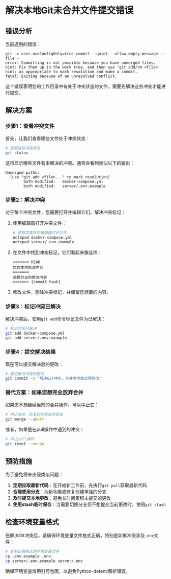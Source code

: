 # 解决本地Git未合并文件提交错误

## 错误分析

当前遇到的错误：
```
git -c user.useConfigOnly=true commit --quiet --allow-empty-message --file -
error: Committing is not possible because you have unmerged files.
hint: Fix them up in the work tree, and then use 'git add/rm <file>'
hint: as appropriate to mark resolution and make a commit.
fatal: Exiting because of an unresolved conflict.
```

这个错误表明您的工作目录中有处于冲突状态的文件，需要先解决这些冲突才能进行提交。

## 解决方案

### 步骤1：查看冲突文件

首先，让我们查看哪些文件处于冲突状态：

```bash
# 查看当前冲突状态
git status
```

这将显示哪些文件有未解决的冲突。通常会看到类似以下的输出：
```
Unmerged paths:
  (use "git add <file>..." to mark resolution)
        both modified:   docker-compose.yml
        both modified:   server/.env.example
```

### 步骤2：解决冲突

对于每个冲突文件，您需要打开并编辑它们，解决冲突标记：

1. 使用编辑器打开冲突文件：
   ```bash
   # 使用您喜欢的编辑器打开文件
   notepad docker-compose.yml
   notepad server/.env.example
   ```

2. 在文件中找到冲突标记，它们看起来像这样：
   ```
   <<<<<<< HEAD
   您的本地修改内容
   =======
   远程分支的修改内容
   >>>>>>> [commit hash]
   ```

3. 修改文件，删除冲突标记，并保留您想要的内容。

### 步骤3：标记冲突已解决

解决冲突后，使用`git add`命令标记文件为已解决：

```bash
# 标记冲突已解决
git add docker-compose.yml
git add server/.env.example
```

### 步骤4：提交解决结果

现在可以提交解决后的更改：

```bash
# 提交解决冲突的更改
git commit -m "解决Git冲突，合并本地和远程修改"
```

### 替代方案：如果您想完全放弃合并

如果您不想继续当前的合并操作，可以中止它：

```bash
# 中止合并，恢复到合并前的状态
git merge --abort
```

或者，如果是在pull操作中遇到的冲突：

```bash
# 中止pull操作
git reset --merge
```

## 预防措施

为了避免将来出现类似问题：

1. **定期拉取最新代码**：在开始新工作前，先执行`git pull`获取最新代码
2. **合理使用分支**：为新功能或修复创建单独的分支
3. **及时提交本地更改**：避免长时间累积未提交的更改
4. **使用stash临时保存**：当需要切换分支但不想提交当前更改时，使用`git stash`

## 检查环境变量格式

在解决Git冲突后，请确保环境变量文件格式正确，特别是如果冲突涉及`.env`文件：

```bash
# 复制正确格式的环境变量文件
cp .env.example .env
cp server/.env.example server/.env
```

确保环境变量值用引号包围，以避免Python-dotenv解析错误。